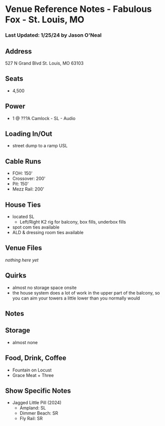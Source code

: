 # Venue Reference Notes - Fabulous Fox - St. Louis, MO
### Last Updated: 1/25/24 by Jason O'Neal

## Address
527 N Grand Blvd
St. Louis, MO 63103


## Seats
* 4,500


## Power
* 1 @ ???A Camlock - SL - Audio


## Loading In/Out
* street dump to a ramp USL


## Cable Runs
* FOH: 150'
* Crossover: 200'
* Pit: 150'
* Mezz Rail: 200'


## House Ties
* located SL
	* Left/Right K2 rig for balcony, box fills, underbox fills
* spot com ties available
* ALD & dressing room ties available


## Venue Files
*nothing here yet*


## Quirks
* almost no storage space onsite
* the house system does a lot of work in the upper part of the balcony, so you can aim your towers a little lower than you normally would


## Notes


## Storage
* almost none


## Food, Drink, Coffee
* Fountain on Locust
* Grace Meat + Three


## Show Specific Notes
* Jagged Little Pill (2024)
	* Ampland: SL
	* Dimmer Beach: SR
	* Fly Rail: SR